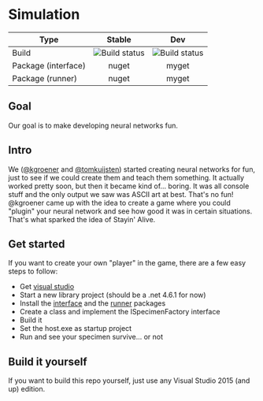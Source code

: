 # Simulation

|Type|Stable|Dev|
|---|:-:|:-:|
|Build|![Build status](https://devvy.visualstudio.com/_apis/public/build/definitions/a1626956-4a96-4b5d-850b-d2886d95b82f/4/badge)|![Build status](https://devvy.visualstudio.com/_apis/public/build/definitions/a1626956-4a96-4b5d-850b-d2886d95b82f/3/badge)|
|Package (interface)| nuget  | myget |
|Package (runner)| nuget  | myget |

## Goal
Our goal is to make developing neural networks fun.

## Intro
We ([@kgroener](https://github.com/kgroener) and [@tomkuijsten](https://github.com/tomkuijsten)) started creating neural networks for fun, just to see if we could create them and teach them something. It actually worked pretty soon, but then it became kind of... boring. It was all console stuff and the only output we saw was ASCII art at best. That's no fun! @kgroener came up with the idea to create a game where you could "plugin" your neural network and see how good it was in certain situations. That's what sparked the idea of Stayin' Alive.

## Get started
If you want to create your own "player" in the game, there are a few easy steps to follow:
- Get [visual studio](https://go.microsoft.com/fwlink/?LinkId=691978&clcid=0x409)
- Start a new library project (should be a .net 4.6.1 for now)
- Install the [interface](...) and the [runner](...) packages
- Create a class and implement the ISpecimenFactory interface
- Build it
- Set the host.exe as startup project
- Run and see your specimen survive... or not

## Build it yourself
If you want to build this repo yourself, just use any Visual Studio 2015 (and up) edition.
